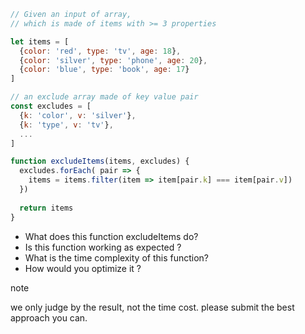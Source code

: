 ```js
// Given an input of array, 
// which is made of items with >= 3 properties

let items = [
  {color: 'red', type: 'tv', age: 18}, 
  {color: 'silver', type: 'phone', age: 20},
  {color: 'blue', type: 'book', age: 17}
] 

// an exclude array made of key value pair
const excludes = [ 
  {k: 'color', v: 'silver'}, 
  {k: 'type', v: 'tv'}, 
  ...
] 

function excludeItems(items, excludes) { 
  excludes.forEach( pair => { 
    items = items.filter(item => item[pair.k] === item[pair.v])
  })
 
  return items
} 
```

+ What does this function excludeItems do?
+ Is this function working as expected ?
+ What is the time complexity of this function?
+ How would you optimize it ?

note

we only judge by the result, not the time cost. please submit the best approach you can.